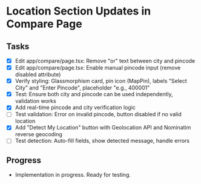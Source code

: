 # Location Section Updates in Compare Page

## Tasks
- [x] Edit app/compare/page.tsx: Remove "or" text between city and pincode
- [x] Edit app/compare/page.tsx: Enable manual pincode input (remove disabled attribute)
- [x] Verify styling: Glassmorphism card, pin icon (MapPin), labels "Select City" and "Enter Pincode", placeholder "e.g., 400001"
- [x] Test: Ensure both city and pincode can be used independently, validation works
- [x] Add real-time pincode and city verification logic
- [ ] Test validation: Error on invalid pincode, button disabled if no valid location
- [x] Add "Detect My Location" button with Geolocation API and Nominatim reverse geocoding
- [ ] Test detection: Auto-fill fields, show detected message, handle errors

## Progress
- Implementation in progress. Ready for testing.
